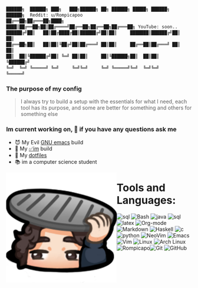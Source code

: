 ```
██████╗  ██████╗ ███╗   ███╗██████╗ ██╗ ██████╗ █████╗ ██████╗  ██████╗  Reddit: u/Rompicapoo
██╔══██╗██╔═══██╗████╗ ████║██╔══██╗██║██╔════╝██╔══██╗██╔══██╗██╔═══██╗ YouTube: soon..
██████╔╝██║   ██║██╔████╔██║██████╔╝██║██║     ███████║██████╔╝██║   ██║
██╔══██╗██║   ██║██║╚██╔╝██║██╔═══╝ ██║██║     ██╔══██║██╔═══╝ ██║   ██║
██║  ██║╚██████╔╝██║ ╚═╝ ██║██║     ██║╚██████╗██║  ██║██║     ╚██████╔╝  
╚═╝  ╚═╝ ╚═════╝ ╚═╝     ╚═╝╚═╝     ╚═╝ ╚═════╝╚═╝  ╚═╝╚═╝      ╚═════╝
 ```
### The purpose of my config
> I always try to build a setup with the essentials for what I need, each tool has its purpose, and some are better for something and others for something else

### Im current working on, 💬 if you have any questions ask me
- 😈 My Evil [GNU emacs](https://github.com/Rompicapo/Dotfiles/blob/master/.emacs.d/config.org) build
- 📝 My [✅im](https://github.com/Rompicapo/Dotfiles/blob/master/.vimrc) build 
- 🐙 My [dotfiles](https://github.com/Rompicapo/Dotfiles)
- 📚 im a computer science student
 
<img align="left" height=300px width=300px src="assets/lurk.png" />

# Tools and Languages:
![sql](https://img.shields.io/badge/-Sql-05122A?style=flat&logo=mysql)
![Bash](https://img.shields.io/badge/-Bash-05122A?style=flat&logo=gnu-bash&logoColor=4EAA25)
![java](https://img.shields.io/badge/-Java-05122A?style=flat&logo=java)
![sql](https://img.shields.io/badge/-Sql-05122A?style=flat&logo=mysql)
![latex](https://img.shields.io/badge/-Latex-05122A?style=flat&logo=latex)
![Org-mode](https://img.shields.io/badge/-OrgMode-05122A?style=flat&logo=org)
![Markdown](https://img.shields.io/badge/-Markdown-05122A?style=flat&logo=markdown)
![Haskell](https://img.shields.io/badge/-Haskell-05122A?style=flat&logo=haskell)
![c](https://img.shields.io/badge/-05122A?style=flat&logo=c)
![python](https://img.shields.io/badge/-Python-05122A?style=flat&logo=python)
![NeoVim](https://img.shields.io/badge/-NeoVim-05122A?style=flat&logo=neovim&logoColor=4b9e4b)
![Emacs](https://img.shields.io/badge/-Emacs-05122A?style=flat&logo=gnu-emacs)
![Vim](https://img.shields.io/badge/-Vim-05122A?style=flat&logo=vim&logoColor=4EAA25)
![Linux](https://img.shields.io/badge/-Linux-05122A?style=flat&logo=linux&logoColor=dfb914)
![Arch Linux](https://img.shields.io/badge/-Arch-05122A?style=flat&logo=archlinux&logoColor=3399cc)
![Git](https://img.shields.io/badge/-Git-05122A?style=flat&logo=git)
![GitHub](https://img.shields.io/badge/-GitHub-05122A?style=flat&logo=github)
<img height="170" align="left" src="https://github-readme-stats.vercel.app/api?username=Rompicapo&count_private=true&include_all_commits=true&theme=algolia&show_icons=true" alt="Rompicapo" />

